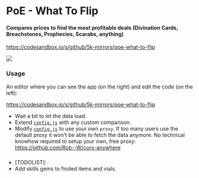 # PoE - What To Flip

#### Compares prices to find the most profitable deals (Divination Cards, Breachstones, Prophecies, Scarabs, anything)

https://codesandbox.io/s/github/5k-mirrors/poe-what-to-flip

![](showcase.png)

### Usage

An editor where you can see the app (on the right) and edit the code (on the left):

https://codesandbox.io/s/github/5k-mirrors/poe-what-to-flip

- Wait a bit to let the data load.
- Extend [`config.js`](src/functions/config.js) with any custom comparison.
- Modify [`config.js`](src/functions/config.js) to use your own `proxy`. If too many users use the default proxy it won't be able to fetch the data anymore. No technical knowhow required to setup your own, free proxy: https://github.com/Rob--W/cors-anywhere

### 

- [TODOLIST]: 
- Add skills gems to finded items and vials.

